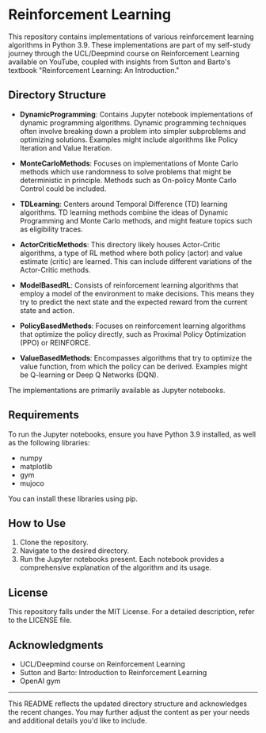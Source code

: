 # Reinforcement Learning

This repository contains implementations of various reinforcement learning algorithms in Python 3.9. These implementations are part of my self-study journey through the UCL/Deepmind course on Reinforcement Learning available on YouTube, coupled with insights from Sutton and Barto's textbook "Reinforcement Learning: An Introduction."

## Directory Structure

- **DynamicProgramming**: Contains Jupyter notebook implementations of dynamic programming algorithms. Dynamic programming techniques often involve breaking down a problem into simpler subproblems and optimizing solutions. Examples might include algorithms like Policy Iteration and Value Iteration.

- **MonteCarloMethods**: Focuses on implementations of Monte Carlo methods which use randomness to solve problems that might be deterministic in principle. Methods such as On-policy Monte Carlo Control could be included.

- **TDLearning**: Centers around Temporal Difference (TD) learning algorithms. TD learning methods combine the ideas of Dynamic Programming and Monte Carlo methods, and might feature topics such as eligibility traces.

- **ActorCriticMethods**: This directory likely houses Actor-Critic algorithms, a type of RL method where both policy (actor) and value estimate (critic) are learned. This can include different variations of the Actor-Critic methods.

- **ModelBasedRL**: Consists of reinforcement learning algorithms that employ a model of the environment to make decisions. This means they try to predict the next state and the expected reward from the current state and action.

- **PolicyBasedMethods**: Focuses on reinforcement learning algorithms that optimize the policy directly, such as Proximal Policy Optimization (PPO) or REINFORCE.

- **ValueBasedMethods**: Encompasses algorithms that try to optimize the value function, from which the policy can be derived. Examples might be Q-learning or Deep Q Networks (DQN).

The implementations are primarily available as Jupyter notebooks.

## Requirements

To run the Jupyter notebooks, ensure you have Python 3.9 installed, as well as the following libraries:

- numpy
- matplotlib
- gym
- mujoco 

You can install these libraries using pip.

## How to Use

1. Clone the repository.
2. Navigate to the desired directory.
3. Run the Jupyter notebooks present. Each notebook provides a comprehensive explanation of the algorithm and its usage.

## License

This repository falls under the MIT License. For a detailed description, refer to the LICENSE file.

## Acknowledgments

- UCL/Deepmind course on Reinforcement Learning
- Sutton and Barto: Introduction to Reinforcement Learning
- OpenAI gym

---

This README reflects the updated directory structure and acknowledges the recent changes. You may further adjust the content as per your needs and additional details you'd like to include.
